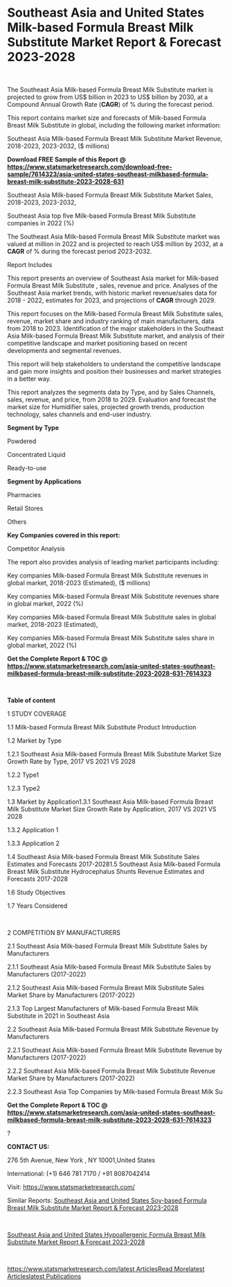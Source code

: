 <h1>Southeast Asia and United States Milk-based Formula Breast Milk Substitute Market Report & Forecast 2023-2028</h1><br/><p>The Southeast Asia Milk-based Formula Breast Milk Substitute market is projected to grow from US$ billion in 2023 to US$ billion by 2030, at a Compound Annual Growth Rate (<strong>CAGR</strong>) of % during the forecast period.</p>
 
 
 
 <p>This report contains market size and forecasts of Milk-based Formula Breast Milk Substitute in global, including the following market information:</p>
 
 
 
 <p>Southeast Asia Milk-based Formula Breast Milk Substitute Market Revenue, 2018-2023, 2023-2032, ($ millions)</p>
 
 
 
 <p><strong>Download FREE Sample of this Report @ <a href="https://www.statsmarketresearch.com/download-free-sample/7614323/asia-united-states-southeast-milkbased-formula-breast-milk-substitute-2023-2028-631">https://www.statsmarketresearch.com/download-free-sample/7614323/asia-united-states-southeast-milkbased-formula-breast-milk-substitute-2023-2028-631</a></strong></p>
 
 
 
 <p>Southeast Asia Milk-based Formula Breast Milk Substitute Market Sales, 2018-2023, 2023-2032,</p>
 
 
 
 <p>Southeast Asia top five Milk-based Formula Breast Milk Substitute companies in 2022 (%)</p>
 
 
 
 <p>The Southeast Asia Milk-based Formula Breast Milk Substitute market was valued at million in 2022 and is projected to reach US$ million by 2032, at a <strong>CAGR</strong> of % during the forecast period 2023-2032.</p>
 
 
 
 <p>Report Includes</p>
 
 
 
 <p>This report presents an overview of Southeast Asia market for Milk-based Formula Breast Milk Substitute , sales, revenue and price. Analyses of the Southeast Asia market trends, with historic market revenue/sales data for 2018 - 2022, estimates for 2023, and projections of <strong>CAGR</strong> through 2029.</p>
 
 
 
 <p>This report focuses on the Milk-based Formula Breast Milk Substitute sales, revenue, market share and industry ranking of main manufacturers, data from 2018 to 2023. Identification of the major stakeholders in the Southeast Asia Milk-based Formula Breast Milk Substitute market, and analysis of their competitive landscape and market positioning based on recent developments and segmental revenues.</p>
 
 
 
 <p>This report will help stakeholders to understand the competitive landscape and gain more insights and position their businesses and market strategies in a better way.</p>
 
 
 
 <p>This report analyzes the segments data by Type, and by Sales Channels, sales, revenue, and price, from 2018 to 2029. Evaluation and forecast the market size for Humidifier sales, projected growth trends, production technology, sales channels and end-user industry.</p>
 
 
 
 <p><strong>Segment by Type</strong></p>
 
 
 
 <p>Powdered</p>
 
 
 
 <p>Concentrated Liquid</p>
 
 
 
 <p>Ready-to-use</p>
 
 
 
 <p><strong>Segment <strong><strong>by Applications</strong></strong></strong></p>
 
 
 
 <p>Pharmacies</p>
 
 
 
 <p>Retail Stores</p>
 
 
 
 <p>Others</p>
 
 
 
 <p><strong>Key Companies covered in this report:</strong></p>
 
 
 
 <p>Competitor Analysis</p>
 
 
 
 <p>The report also provides analysis of leading market participants including:</p>
 
 
 
 <p>Key companies Milk-based Formula Breast Milk Substitute revenues in global market, 2018-2023 (Estimated), ($ millions)</p>
 
 
 
 <p>Key companies Milk-based Formula Breast Milk Substitute revenues share in global market, 2022 (%)</p>
 
 
 
 <p>Key companies Milk-based Formula Breast Milk Substitute sales in global market, 2018-2023 (Estimated),</p>
 
 
 
 <p>Key companies Milk-based Formula Breast Milk Substitute sales share in global market, 2022 (%)</p>
 
 
 
 <div><b>Get the Complete Report & TOC @ <a href="https://www.statsmarketresearch.com/asia-united-states-southeast-milkbased-formula-breast-milk-substitute-2023-2028-631-7614323">https://www.statsmarketresearch.com/asia-united-states-southeast-milkbased-formula-breast-milk-substitute-2023-2028-631-7614323</a></b></div>
 
 
 
 <p><br />
 
 <b>Table of content</b></p>
 
 
 
 <p>1 STUDY COVERAGE<br />
 
 1.1 Milk-based Formula Breast Milk Substitute Product Introduction<br />
 
 1.2 Market by Type<br />
 
 1.2.1 Southeast Asia Milk-based Formula Breast Milk Substitute Market Size Growth Rate by Type, 2017 VS 2021 VS 2028<br />
 
 1.2.2 Type1<br />
 
 1.2.3 Type2<br />
 
 1.3 Market by Application1.3.1 Southeast Asia Milk-based Formula Breast Milk Substitute Market Size Growth Rate by Application, 2017 VS 2021 VS 2028<br />
 
 1.3.2 Application 1<br />
 
 1.3.3 Application 2<br />
 
 1.4 Southeast Asia Milk-based Formula Breast Milk Substitute Sales Estimates and Forecasts 2017-20281.5 Southeast Asia Milk-based Formula Breast Milk Substitute Hydrocephalus Shunts Revenue Estimates and Forecasts 2017-2028<br />
 
 1.6 Study Objectives<br />
 
 1.7 Years Considered<br />
 
 <br />
 
 2 COMPETITION BY MANUFACTURERS<br />
 
 2.1 Southeast Asia Milk-based Formula Breast Milk Substitute Sales by Manufacturers<br />
 
 2.1.1 Southeast Asia Milk-based Formula Breast Milk Substitute Sales by Manufacturers (2017-2022)<br />
 
 2.1.2 Southeast Asia Milk-based Formula Breast Milk Substitute Sales Market Share by Manufacturers (2017-2022)<br />
 
 2.1.3 Top Largest Manufacturers of Milk-based Formula Breast Milk Substitute in 2021 in Southeast Asia<br />
 
 2.2 Southeast Asia Milk-based Formula Breast Milk Substitute Revenue by Manufacturers<br />
 
 2.2.1 Southeast Asia Milk-based Formula Breast Milk Substitute Revenue by Manufacturers (2017-2022)<br />
 
 2.2.2 Southeast Asia Milk-based Formula Breast Milk Substitute Revenue Market Share by Manufacturers (2017-2022)<br />
 
 2.2.3 Southeast Asia Top Companies by Milk-based Formula Breast Milk Su</p>
 
 
 
 <div><b>Get the Complete Report & TOC @ <a href="https://www.statsmarketresearch.com/asia-united-states-southeast-milkbased-formula-breast-milk-substitute-2023-2028-631-7614323">https://www.statsmarketresearch.com/asia-united-states-southeast-milkbased-formula-breast-milk-substitute-2023-2028-631-7614323</a></b></div>
 
 
 
 <p>? </p>
 
 
 
 <p><b>CONTACT US:</b><br />
 
 276 5th Avenue, New York , NY 10001,United States<br />
 
 International: (+1) 646 781 7170 / +91 8087042414<br />
 
 Visit: <a href="https://www.statsmarketresearch.com/">https://www.statsmarketresearch.com/</a><br />
 
 Similar Reports: <a href="https://www.statsmarketresearch.com/asia-united-states-southeast-milkbased-formula-breast-milk-substitute-2023-2028-631-7614323">Southeast Asia and United States Soy-based Formula Breast Milk Substitute Market Report & Forecast 2023-2028</a><br />
 
 <br />
 
 <a href="https://www.statsmarketresearch.com/asia-united-states-southeast-milkbased-formula-breast-milk-substitute-2023-2028-631-7614323">Southeast Asia and United States Hypoallergenic Formula Breast Milk Substitute Market Report & Forecast 2023-2028</a><br />
 
 <br />
 
 <a href="https://gyeongbokgung.com">https://www.statsmarketresearch.com/</a><a href="https://hallyeomaritime.com">latest Articles</a><a href="https://jingwansa.com">Read More</a><a href="https://nguoiviet.jp/">latest Articles</a><a href="https://www.intelmarketresearch.com/">latest Publications</a></p>